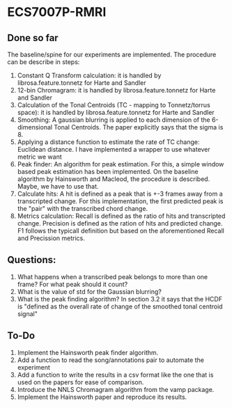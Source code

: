 # ECS7007P-RMRI
## Done so far
The baseline/spine for our experiments are implemented. The procedure can be describe in steps:
1. Constant Q Transform calculation: it is handled by librosa.feature.tonnetz for Harte and Sandler
2. 12-bin Chromagram: it is handled by librosa.feature.tonnetz for Harte and Sandler
3. Calculation of the Tonal Centroids (TC - mapping to Tonnetz/torrus space): it is handled by librosa.feature.tonnetz for Harte and Sandler
4. Smoothing: A gaussian blurring is applied to each dimension of the 6-dimensional Tonal Centroids. The paper explicitly says that the sigma is 8.
5. Applying a distance function to estimate the rate of TC change: Euclidean distance. I have implemented a wrapper to use whatever metric we want
6. Peak finder: An algorithm for peak estimation. For this, a simple window based peak estimation has been implemented. On the baseline algorithm by Hainsworth and Macleod, the procedure is described. Maybe, we have to use that.
7. Calculate hits: A hit is defined as a peak that is +-3 frames away from a transcripted change. For this implementation, the first predicted peak is the "pair" with the transcribed chord change. 
8. Metrics calculation: Recall is defined as the ratio of hits and transcripted change. Precision is defined as the ration of hits and predicted change. F1 follows the typicall definition but based on the aforementioned Recall and Precission metrics.

## Questions:
1. What happens when a transcribed peak belongs to more than one frame? For what peak should it count?
2. What is the value of std for the Gaussian blurring?
3. What is the peak finding algorithm? In section 3.2 it says that the HCDF is "defined as the overall rate of change of the smoothed tonal centroid signal"

## To-Do
1. Implement the Hainsworth peak finder algorithm.
2. Add a function to read the song/annotations pair to automate the experiment
3. Add a function to write the results in a csv format like the one that is used on the papers for ease of comparison.
4. Introduce the NNLS Chromagram algorithm from the vamp package.
5. Implement the Hainsworth paper and reproduce its results.

